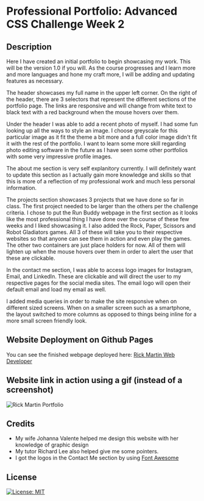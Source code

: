 # Professional Portfolio: Advanced CSS Challenge Week 2

## Description

Here I have created an initial portfolio to begin showcasing my work. This will be the version 1.0 if you will. As the course progresses and I learn more and more languages and hone my craft more, I will be adding and updating features as necessary. 

The header showcases my full name in the upper left corner. On the right of the header, there are 3 selectors that represent the different sections of the portfolio page. The links are responsive and will change from white text to black text with a red background when the mouse hovers over them. 

Under the header I was able to add a recent photo of myself. I had some fun looking up all the ways to style an image. I choose greyscale for this particular image as it fit the theme a bit more and a full color image didn't fit it with the rest of the portfolio. I want to learn some more skill regarding photo editing software in the future as I have seen some other portfolios with some very impressive profile images. 

The about me section is very self explanitory currently. I will definitely want to update this section as I actually gain more knowledge and skills so that this is more of a reflection of my professional work and much less personal information. 

The projects section showcases 3 projects that we have done so far in class. The first project needed to be larger than the others per the challenge criteria. I chose to put the Run Buddy webpage in the first section as it looks like the most professional thing I have done over the course of these few weeks and I liked showcasing it. I also added the Rock, Paper, Scissors and Robot Gladiators games. All 3 of these will take you to their respective websites so that anyone can see them in action and even play the games. The other two containers are just place holders for now. All of them will lighten up when the mouse hovers over them in order to alert the user that these are clickable. 

In the contact me section, I was able to access logo images for Instagram, Email, and LinkedIn. These are clickable and will direct the user to my respective pages for the social media sites. The email logo will open their default email and load my email as well. 

I added media queries in order to make the site responsive when on different sized screens. When on a smaller screen such as a smartphone, the layout switched to more columns as opposed to things being inline for a more small screen friendly look. 

## Website Deployment on Github Pages

You can see the finished webpage deployed here: [Rick Martin Web Developer](https://rmartin1985.github.io/portfolio/)

## Website link in action using a gif (instead of a screenshot)

![Rick Martin Portfolio](https://media.giphy.com/media/jVV7L7GurTcId1QQ6p/giphy.gif)

## Credits

* My wife Johanna Valente helped me design this website with her knowledge of graphic design 
* My tutor Richard Lee also helped give me some pointers. 
* I got the logos in the Contact Me section by using [Font Awesome](https://www.fontawesome.com/)

## License

[![License: MIT](https://img.shields.io/badge/License-MIT-yellow.svg)](https://opensource.org/licenses/MIT)
